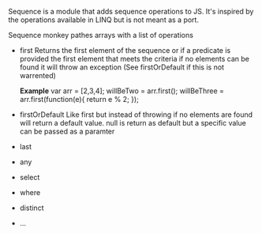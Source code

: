 Sequence is a module that adds sequence operations to JS. It's inspired by the operations available in LINQ
but is not meant as a port. 

Sequence monkey pathes arrays with a list of operations

- first
    Returns the first element of the sequence or if a predicate is provided the first element that meets the criteria
    if no elements can be found it will throw an exception (See firstOrDefault if this is not warrented)

    **Example**
    var arr = [2,3,4];
         willBeTwo = arr.first();
         willBeThree = arr.first(function(e){ return e % 2; });
    
- firstOrDefault
    Like first but instead of throwing if no elements are found will return a default value. null is return as default but a specific value can be passed as a paramter
- last
- any
- select
- where
- distinct 
- ...
 



